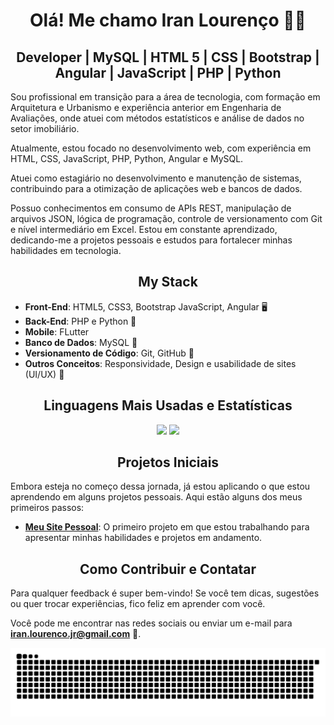 <h1  align="center">Olá! Me chamo Iran Lourenço 👨‍💻</h1>

<h2  align="center">Developer | MySQL | HTML 5 | CSS | Bootstrap | Angular | JavaScript | PHP | Python</h2>

Sou profissional em transição para a área de tecnologia, com formação em Arquitetura e Urbanismo e experiência anterior em Engenharia de Avaliações, onde atuei com métodos estatísticos e análise de dados no setor imobiliário.

Atualmente, estou focado no desenvolvimento web, com experiência em HTML, CSS, JavaScript, PHP, Python, Angular e MySQL. 

Atuei como estagiário no desenvolvimento e manutenção de sistemas, contribuindo para a otimização de aplicações web e bancos de dados. 

Possuo conhecimentos em consumo de APIs REST, manipulação de arquivos JSON, lógica de programação, controle de versionamento com Git e nível intermediário em Excel. Estou em constante aprendizado, dedicando-me a projetos pessoais e estudos para fortalecer minhas habilidades em tecnologia.

<h2  align="center">My Stack</h2>

- **Front-End**: HTML5, CSS3, Bootstrap JavaScript, Angular 🖥️
- **Back-End**:  PHP e Python 🐍
- **Mobile**:  FLutter 
- **Banco de Dados**: MySQL 📂
- **Versionamento de Código**: Git, GitHub 🌱
- **Outros Conceitos**: Responsividade, Design e usabilidade de sites (UI/UX) 🎨

<h2  align="center">Linguagens Mais Usadas e Estatísticas</h2>
<p align="center"><img  height="190px" src="https://github-readme-stats.vercel.app/api/top-langs/?username=Iranlsjr&layout=compact&theme=radical" /> <img height="190px" src="https://github-readme-stats.vercel.app/api?username=Iranlsjr&show_icons=true&theme=radical" /></p>


<h2  align="center">Projetos Iniciais</h2>
Embora esteja no começo dessa jornada, já estou aplicando o que estou aprendendo em alguns projetos pessoais. Aqui estão alguns dos meus primeiros passos:

- **[Meu Site Pessoal](https://iranlsjr.github.io/portfolio/)**: O primeiro projeto em que estou trabalhando para apresentar minhas habilidades e projetos em andamento.


<h2  align="center">Como Contribuir e Contatar</h2>

Para qualquer feedback é super bem-vindo! Se você tem dicas, sugestões ou quer trocar experiências, fico feliz em aprender com você.

Você pode me encontrar nas redes sociais ou enviar um e-mail para **iran.lourenco.jr@gmail.com** 📩.

<picture>
  <source media="(prefers-color-scheme: dark)" srcset="https://raw.githubusercontent.com/Iranlsjr/Iranlsjr/output/github-contribution-grid-snake-dark.svg">
  <source media="(prefers-color-scheme: light)" srcset="https://raw.githubusercontent.com/Iranlsjr/Iranlsjr/output/github-contribution-grid-snake.svg">
  <img alt="github contribution grid snake animation" src="https://raw.githubusercontent.com/Iranlsjr/Iranlsjr/output/github-contribution-grid-snake.svg">
</picture>
